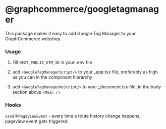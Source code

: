 # @graphcommerce/googletagmanager

This package makes it easy to add Google Tag Manager to your GraphCommerce
webshop.

### Usage

1. Fill `NEXT_PUBLIC_GTM_ID` in your .env file

2. add `<GoogleTagManagerScript/>` to your \_app.tsx file, preferably as high as
   you can in the component hierarchy

3. add `<GoogleTagManagerNoScript/>` to your \_document.tsx file, in the body
   section above `<Main />`

### Hooks

`useGTMPageViewEvent` - every time a route history change happens, pageview
event gets triggered
